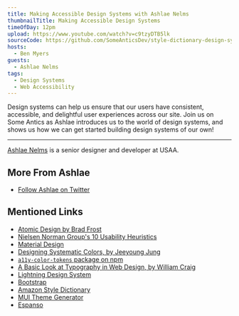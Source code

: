 ```yaml
---
title: Making Accessible Design Systems with Ashlae Nelms
thumbnailTitle: Making Accessible Design Systems
timeOfDay: 12pm
upload: https://www.youtube.com/watch?v=c9tzyDTB5lk
sourceCode: https://github.com/SomeAnticsDev/style-dictionary-design-system
hosts:
  - Ben Myers
guests:
  - Ashlae Nelms
tags:
  - Design Systems
  - Web Accessibility
---
```


Design systems can help us ensure that our users have consistent, accessible, and delightful user experiences across our site. Join us on Some Antics as Ashlae introduces us to the world of design systems, and shows us how we can get started building design systems of our own!

---

[Ashlae Nelms](https://twitter.com/AshlaeAnnNelms) is a senior designer and developer at USAA.

## More From Ashlae

- [Follow Ashlae on Twitter](https://twitter.com/AshlaeAnnNelms)

## Mentioned Links

- [Atomic Design by Brad Frost](https://atomicdesign.bradfrost.com/chapter-2/)
- [Nielsen Norman Group's 10 Usability Heuristics](https://www.nngroup.com/articles/ten-usability-heuristics/)
- [Material Design](https://material.io/design)
- [Designing Systematic Colors, by Jeeyoung Jung](https://uxplanet.org/designing-systematic-colors-b5d2605b15c)
- [`a11y-color-tokens` package on npm](https://www.npmjs.com/package/a11y-color-tokens)
- [A Basic Look at Typography in Web Design, by William Craig](https://www.webfx.com/blog/web-design/a-basic-look-at-typography-in-web-design/)
- [Lightning Design System](https://www.lightningdesignsystem.com/)
- [Bootstrap](https://getbootstrap.com/)
- [Amazon Style Dictionary](https://amzn.github.io/style-dictionary/#/)
- [MUI Theme Generator](https://cimdalli.github.io/mui-theme-generator/)
- [Espanso](https://espanso.org/)